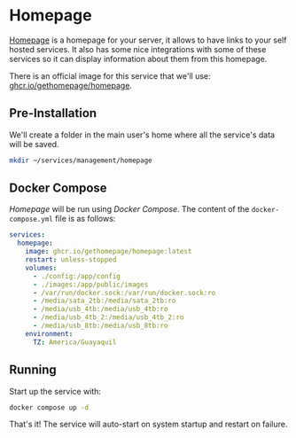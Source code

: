 # Homepage

[Homepage](https://github.com/benphelps/homepage) is a homepage for your server, it allows to have links to your self hosted services. It also has some nice integrations with some of these services so it can display information about them from this homepage.

There is an official image for this service that we'll use: [ghcr.io/gethomepage/homepage](https://github.com/benphelps/homepage/pkgs/container/homepage).

## Pre-Installation

We'll create a folder in the main user's home where all the service's data will be saved.

```bash
mkdir ~/services/management/homepage
```

## Docker Compose

*Homepage* will be run using *Docker Compose*. The content of the `docker-compose.yml` file is as follows:

```yaml
services:
  homepage:
    image: ghcr.io/gethomepage/homepage:latest
    restart: unless-stopped
    volumes:
      - ./config:/app/config
      - ./images:/app/public/images
      - /var/run/docker.sock:/var/run/docker.sock:ro
      - /media/sata_2tb:/media/sata_2tb:ro
      - /media/usb_4tb:/media/usb_4tb:ro
      - /media/usb_4tb_2:/media/usb_4tb_2:ro
      - /media/usb_8tb:/media/usb_8tb:ro
    environment:
      TZ: America/Guayaquil
```

## Running

Start up the service with:

```bash
docker compose up -d
```

That's it! The service will auto-start on system startup and restart on failure.
